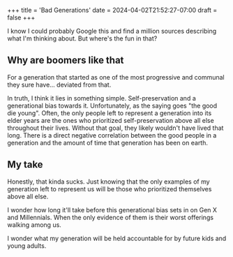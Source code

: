 +++
title = 'Bad Generations'
date = 2024-04-02T21:52:27-07:00
draft = false
+++

I know I could probably Google this and find a million sources describing what I'm thinking about. But where's the fun in that?

## Why are boomers like that

For a generation that started as one of the most progressive and communal they sure have... deviated from that.

In truth, I think it lies in something simple. Self-preservation and a generational bias towards it. Unfortunately, as the saying goes "the good die young". Often, the only people left to represent a generation into its elder years are the ones who prioritized self-preservation above all else throughout their lives. Without that goal, they likely wouldn't have lived that long. There is a direct negative correlation between the good people in a generation and the amount of time that generation has been on earth.

## My take

Honestly, that kinda sucks. Just knowing that the only examples of my generation left to represent us will be those who prioritized themselves above all else. 

I wonder how long it'll take before this generational bias sets in on Gen X and Millennials. When the only evidence of them is their worst offerings walking among us.

I wonder what my generation will be held accountable for by future kids and young adults.
